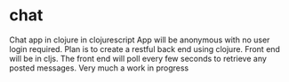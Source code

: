 chat
======

Chat app in clojure in clojurescript
App will be anonymous with no user login required. 
Plan is to create a restful back end using clojure. 
Front end will be in cljs. The front end will poll every few seconds to retrieve any posted messages. 
Very much a work in progress
